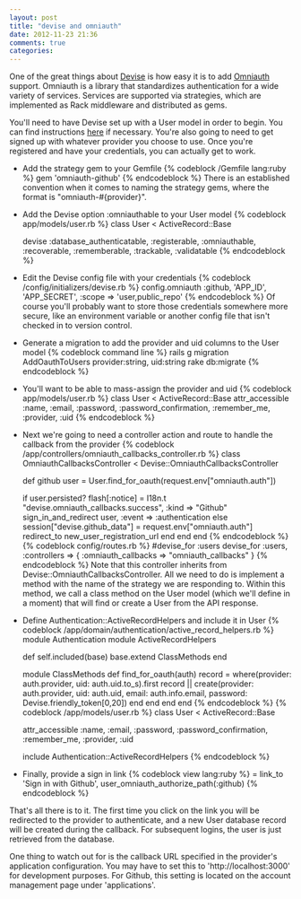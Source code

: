 ```yaml
---
layout: post
title: "devise and omniauth"
date: 2012-11-23 21:36
comments: true
categories: 
---
```


One of the great things about [Devise](https://github.com/plataformatec/devise) is how easy it is to add [Omniauth](https://github.com/intridea/omniauth) support.  Omniauth is a library that standardizes authentication for a wide variety of services.  Services are supported via strategies, which are implemented as Rack middleware and distributed as gems.

You'll need to have Devise set up with a User model in order to begin.  You can find instructions [here](https://github.com/plataformatec/devise#getting-started) if necessary.  You're also going to need to get signed up with whatever provider you choose to use.  Once you're registered and have your credentials, you can actually get to work.

<!--more-->

- Add the strategy gem to your Gemfile
{% codeblock /Gemfile lang:ruby %}
gem 'omniauth-github'
{% endcodeblock %}
There is an established convention when it comes to naming the strategy gems, where the format is "omniauth-#{provider}".

- Add the Devise option :omniauthable to your User model
{% codeblock app/models/user.rb %}
class User < ActiveRecord::Base

  devise :database_authenticatable, :registerable, :omniauthable,
         :recoverable, :rememberable, :trackable, :validatable
{% endcodeblock %}

- Edit the Devise config file with your credentials
{% codeblock /config/initializers/devise.rb %}
config.omniauth :github, 'APP_ID', 'APP_SECRET', :scope => 'user,public_repo'
{% endcodeblock %}
Of course you'll probably want to store those credentials somewhere more secure, like an environment variable or another config file that isn't checked in to version control.

- Generate a migration to add the provider and uid columns to the User model
{% codeblock command line %}
rails g migration AddOauthToUsers provider:string, uid:string
rake db:migrate
{% endcodeblock %}

- You'll want to be able to mass-assign the provider and uid
{% codeblock app/models/user.rb %}
class User < ActiveRecord::Base
  attr_accessible :name, :email, :password, :password_confirmation, :remember_me, :provider, :uid
{% endcodeblock %}

- Next we're going to need a controller action and route to handle the callback from the provider
{% codeblock /app/controllers/omniauth_callbacks_controller.rb %}
class OmniauthCallbacksController < Devise::OmniauthCallbacksController

  def github
    user = User.find_for_oauth(request.env["omniauth.auth"])

    if user.persisted?
      flash[:notice] = I18n.t "devise.omniauth_callbacks.success", :kind => "Github"
      sign_in_and_redirect user, :event => :authentication
    else
      session["devise.github_data"] = request.env["omniauth.auth"]
      redirect_to new_user_registration_url
    end
  end
end
{% endcodeblock %}
{% codeblock config/routes.rb %}
#devise_for :users
devise_for :users, :controllers => { :omniauth_callbacks => "omniauth_callbacks" }
{% endcodeblock %}
Note that this controller inherits from Devise::OmniauthCallbacksController.  All we need to do is implement a method with the name of the strategy we are responding to.  Within this method, we call a class method on the User model (which we'll define in a moment) that will find or create a User from the API response.

- Define Authentication::ActiveRecordHelpers and include it in User
{% codeblock /app/domain/authentication/active_record_helpers.rb %}
module Authentication
  module ActiveRecordHelpers

    def self.included(base)
      base.extend ClassMethods
    end

    module ClassMethods
      def find_for_oauth(auth)
        record = where(provider: auth.provider, uid: auth.uid.to_s).first
        record || create(provider: auth.provider, uid: auth.uid, email: auth.info.email, password: Devise.friendly_token[0,20])
      end
    end
  end
end
{% endcodeblock %} 
{% codeblock /app/models/user.rb %}
class User < ActiveRecord::Base

  attr_accessible :name, :email, :password, :password_confirmation, :remember_me, :provider, :uid

  include Authentication::ActiveRecordHelpers
{% endcodeblock %}

- Finally, provide a sign in link
{% codeblock view lang:ruby %}
= link_to 'Sign in with Github', user_omniauth_authorize_path(:github)
{% endcodeblock %}

That's all there is to it.  The first time you click on the link you will be redirected to the provider to authenticate, and a new User database record will be created during the callback.  For subsequent logins, the user is just retrieved from the database.

One thing to watch out for is the callback URL specified in the provider's application configuration.  You may have to set this to 'http://localhost:3000' for development purposes.  For Github, this setting is located on the account management page under 'applications'.
